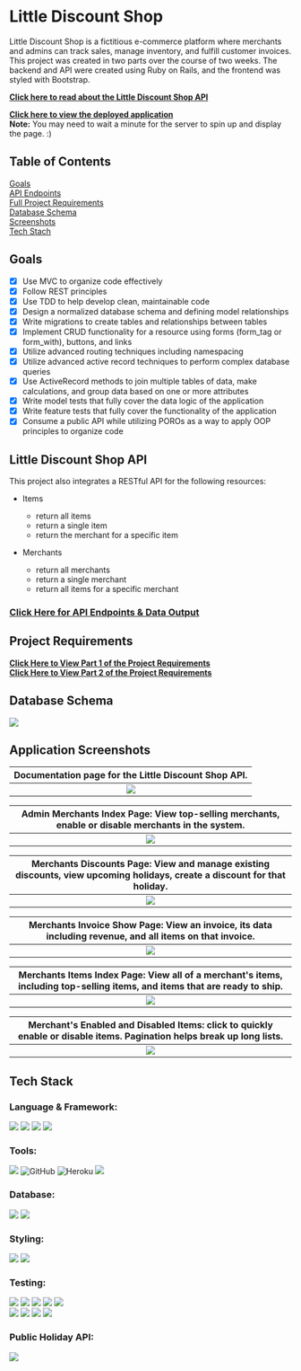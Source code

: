 # Little Discount Shop

Little Discount Shop is a fictitious e-commerce platform where merchants and admins can track sales, manage inventory, and fulfill customer invoices. This project was created in two parts over the course of two weeks. The backend and API were created using Ruby on Rails, and the frontend was styled with Bootstrap.

[**Click here to read about the Little Discount Shop API**](#little-discount-shop-api)  

[**Click here to view the deployed application**](https://little-discount-shop.herokuapp.com/)  
**Note:** You may need to wait a minute for the server to spin up and display the page. :) 

## Table of Contents
  [Goals](#goals)  
  [API Endpoints](#api-endpoints)  
  [Full Project Requirements](#project-requirements)  
  [Database Schema](#database-schema)  
  [Screenshots](#application-screenshots)  
  [Tech Stach](#tech-stack)  
  
## Goals

- [x] Use MVC to organize code effectively
- [x] Follow REST principles 
- [x] Use TDD to help develop clean, maintainable code
- [x] Design a normalized database schema and defining model relationships
- [x] Write migrations to create tables and relationships between tables
- [x] Implement CRUD functionality for a resource using forms (form_tag or form_with), buttons, and links
- [x] Utilize advanced routing techniques including namespacing
- [x] Utilize advanced active record techniques to perform complex database queries
- [x] Use ActiveRecord methods to join multiple tables of data, make calculations, and group data based on one or more attributes
- [x] Write model tests that fully cover the data logic of the application
- [x] Write feature tests that fully cover the functionality of the application
- [x] Consume a public API while utilizing POROs as a way to apply OOP principles to organize code

## Little Discount Shop API
This project also integrates a RESTful API for the following resources:
- Items
  - return all items
  - return a single item
  - return the merchant for a specific item

- Merchants
  - return all merchants
  - return a single merchant
  - return all items for a specific merchant

### [Click Here for API Endpoints & Data Output](./project/api_endpoints.md)

## Project Requirements

[**Click Here to View Part 1 of the Project Requirements**](./project/README_pt1.md)  
[**Click Here to View Part 2 of the Project Requirements**](./project/README_pt2.md)

## Database Schema
<img src="https://github.com/brennacodes/little-discount-shop/blob/main/project/img/bulk_discounts_schema.png">

## Application Screenshots

| <b>Documentation page for the Little Discount Shop API.</b>|
|:--:|
| <img src="https://github.com/brennacodes/little-discount-shop/blob/main/project/img/Screen Shot 2022-08-30 at 9.26.46 PM.png"> |

| <b>Admin Merchants Index Page: View top-selling merchants, enable or disable merchants in the system.</b>|
|:--:|
| <img src="https://github.com/brennacodes/little-discount-shop/blob/main/project/img/Screen Shot 2022-08-10 at 3.50.59 PM.png"> |

| <b>Merchants Discounts Page: View and manage existing discounts, view upcoming holidays, create a discount for that holiday.</b>|
|:--:|
| <img src="https://github.com/brennacodes/little-discount-shop/blob/main/project/img/Screen Shot 2022-08-10 at 3.53.26 PM.png"> |

| <b>Merchants Invoice Show Page: View an invoice, its data including revenue, and all items on that invoice. </b>|
|:--:|
| <img src="https://github.com/brennacodes/little-discount-shop/blob/main/project/img/Screen Shot 2022-08-10 at 7.20.10 PM.png"> |

| <b>Merchants Items Index Page: View all of a merchant's items, including top-selling items, and items that are ready to ship. </b> |
|:--:|
| <img src="https://github.com/brennacodes/little-discount-shop/blob/main/project/img/Screen Shot 2022-08-10 at 7.21.45 PM.png"> |

| <b>Merchant's Enabled and Disabled Items: click to quickly enable or disable items. Pagination helps break up long lists.</b>|
|:--:|
| <img src="https://github.com/brennacodes/little-discount-shop/blob/main/project/img/Screen Shot 2022-08-10 at 7.32.43 PM.png"> |

## Tech Stack

  ### Language & Framework:  
  <p>
  <img src="https://img.shields.io/badge/ruby-CC342D.svg?&style=for-the-badge&logo=ruby&logoColor=white" />
  <img src="https://img.shields.io/badge/SQL-4169E1.svg?style=for-the-badge&logo=SQL&logoColor=white" />
  <img src="https://img.shields.io/badge/ActiveRecord-CC0000.svg?&style=for-the-badge&logo=rubyonrails&logoColor=white" />
  <img src="https://img.shields.io/badge/ruby%20on%20rails-b81818.svg?&style=for-the-badge&logo=rubyonrails&logoColor=white" />
  </p>

  ### Tools:  
  <p>
  <img src="https://img.shields.io/badge/git-F05032.svg?&style=for-the-badge&logo=git&logoColor=white" />
  <img alt="GitHub" src="https://img.shields.io/badge/github-%23121011.svg?style=for-the-badge&logo=github&logoColor=white"/>
  <img alt="Heroku" src="https://img.shields.io/badge/heroku-%23430098.svg?style=for-the-badge&logo=heroku&logoColor=white"/>
  <img src="https://img.shields.io/badge/vscode-007ACC.svg?&style=for-the-badge&logo=visualstudiocode&logoColor=white" />
  </p>

  ### Database:  
  <p>
  <img src="https://img.shields.io/badge/PostgreSQL-4169E1.svg?&style=for-the-badge&logo=postgresql&logoColor=white" />
  <img src="https://img.shields.io/badge/postico-4169E1.svg?&style=for-the-badge&logo=Postico&logoColor=white" />
  </p>

  ### Styling:  
  <p>
  <img src="https://img.shields.io/badge/bootstrap-7952B3.svg?&style=for-the-badge&logo=bootstrap&logoColor=white" />
  <img src="https://img.shields.io/badge/pagy-E9573F.svg?&style=for-the-badge&logo=rubygems&logoColor=white" />
  </p>

  ### Testing:  
  <p>
  <img src="https://img.shields.io/badge/rspec-E9573F.svg?&style=for-the-badge&logo=rubygems&logoColor=white" />
  <img src="https://img.shields.io/badge/launchy-E9573F.svg?&style=for-the-badge&logo=rubygems&logoColor=white" />
  <img src="https://img.shields.io/badge/orderly-E9573F.svg?&style=for-the-badge&logo=rubygems&logoColor=white" />
  <img src="https://img.shields.io/badge/pry-E9573F.svg?&style=for-the-badge&logo=rubygems&logoColor=white" />
  <img src="https://img.shields.io/badge/capybara-E9573F.svg?&style=for-the-badge&logo=rubygems&logoColor=white" /><br>
  <img src="https://img.shields.io/badge/shoulda--matchers-E9573F.svg?&style=for-the-badge&logo=rubygems&logoColor=white" />
  <img src="https://img.shields.io/badge/simplecov-E9573F.svg?&style=for-the-badge&logo=rubygems&logoColor=white" />
  <img src="https://img.shields.io/badge/faker-E9573F.svg?&style=for-the-badge&logo=rubygems&logoColor=white" />
  <img src="https://img.shields.io/badge/factorybot-E9573F.svg?&style=for-the-badge&logo=rubygems&logoColor=white" />
  </p>

  ### Public Holiday API:  
  <img src="https://img.shields.io/badge/Nager.Date-E9573F.svg?&style=for-the-badge&logo=nager&logoColor=white" />

